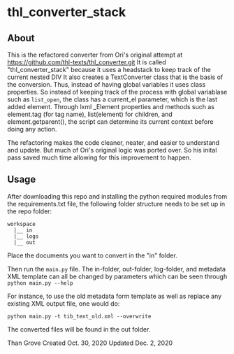 # thl_converter_stack

## About
This is the refactored converter from Ori's original attempt at https://github.com/thl-texts/thl_converter.git
It is called "thl_converter_stack" because it uses a headstack to keep track of the current nested DIV
It also creates a TextConverter class that is the basis of the conversion. Thus, instead of having global
variables it uses class properties. So instead of keeping track of the process with global variablase such as 
`list_open`, the class has a current_el parameter, which is the last added element. Through lxml _Element properties
and methods such as element.tag (for tag name), list(element) for children, and element.getparent(), the script can 
determine its current context before doing any action.

The refactoring makes the code cleaner, neater, and easier to understand and update. But much of Ori's original logic
was ported over. So his inital pass saved much time allowing for this improvement to happen.

## Usage
After downloading this repo and installing the python required modules from the requirements.txt file, 
the following folder structure needs to be set up in the repo folder:

    workspace
      |__ in
      |__ logs
      |__ out

Place the documents you want to convert in the "in" folder.

Then run the `main.py` file. The in-folder, out-folder, log-folder, and metadata XML template can all be changed by 
parameters which can be seen through `python main.py --help`

For instance, to use the old metadata form template as well as replace any existing XML output file, one would do:

`python main.py -t tib_text_old.xml --overwrite`

The converted files will be found in the out folder.

Than Grove
Created Oct. 30, 2020
Updated Dec. 2, 2020

